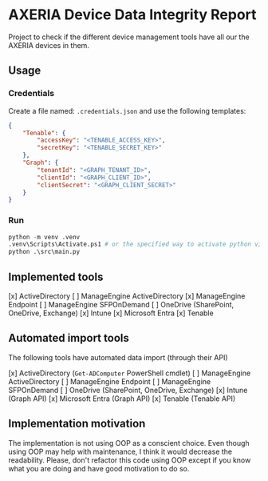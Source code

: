 # AXERIA Device Data Integrity Report

Project to check if the different device management tools have all our the AXERIA devices in them.

## Usage

### Credentials

Create a file named: `.credentials.json` and use the following templates:

```json
{
    "Tenable": {
        "accessKey": "<TENABLE_ACCESS_KEY>",
        "secretKey": "<TENABLE_SECRET_KEY>"
    },
    "Graph": {
        "tenantId": "<GRAPH_TENANT_ID>",
        "clientId": "<GRAPH_CLIENT_ID>",
        "clientSecret": "<GRAPH_CLIENT_SECRET>"
    }
}
```

### Run

```python
python -m venv .venv
.venv\Scripts\Activate.ps1 # or the specified way to activate python virutal env for your shell
python .\src\main.py
```

## Implemented tools

[x] ActiveDirectory
[ ] ManageEngine ActiveDirectory
[x] ManageEngine Endpoint
[ ] ManageEngine SFPOnDemand
[ ] OneDrive (SharePoint, OneDrive, Exchange)
[x] Intune
[x] Microsoft Entra
[x] Tenable

## Automated import tools

The following tools have automated data import (through their API)

[x] ActiveDirectory (`Get-ADComputer` PowerShell cmdlet)
[ ] ManageEngine ActiveDirectory
[ ] ManageEngine Endpoint
[ ] ManageEngine SFPOnDemand
[ ] OneDrive (SharePoint, OneDrive, Exchange)
[x] Intune (Graph API)
[x] Microsoft Entra (Graph API)
[x] Tenable (Tenable API)

## Implementation motivation

The implementation is not using OOP as a conscient choice.
Even though using OOP may help with maintenance, I think it would decrease the readability.
Please, don't refactor this code using OOP except if you know what you are doing and have good motivation to do so.

